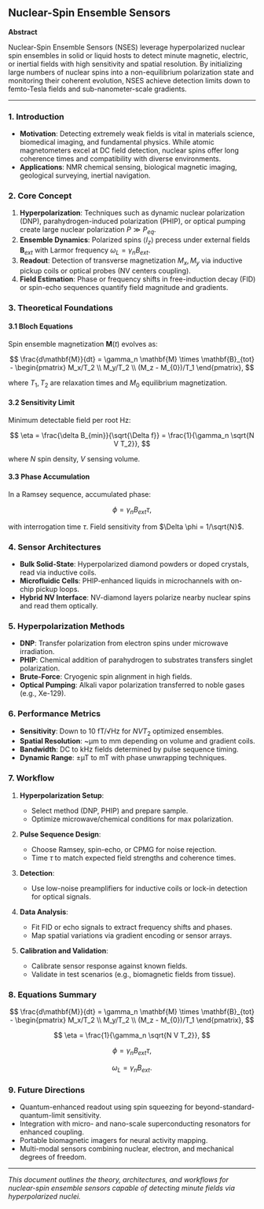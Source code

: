 ## Nuclear-Spin Ensemble Sensors

**Abstract**

Nuclear-Spin Ensemble Sensors (NSES) leverage hyperpolarized nuclear spin ensembles in solid or liquid hosts to detect minute magnetic, electric, or inertial fields with high sensitivity and spatial resolution. By initializing large numbers of nuclear spins into a non-equilibrium polarization state and monitoring their coherent evolution, NSES achieve detection limits down to femto-Tesla fields and sub-nanometer-scale gradients.

---

### 1. Introduction

* **Motivation**: Detecting extremely weak fields is vital in materials science, biomedical imaging, and fundamental physics. While atomic magnetometers excel at DC field detection, nuclear spins offer long coherence times and compatibility with diverse environments.
* **Applications**: NMR chemical sensing, biological magnetic imaging, geological surveying, inertial navigation.

### 2. Core Concept

1. **Hyperpolarization**: Techniques such as dynamic nuclear polarization (DNP), parahydrogen-induced polarization (PHIP), or optical pumping create large nuclear polarization $P \gg P_{eq}$.
2. **Ensemble Dynamics**: Polarized spins $\langle I_z \rangle$ precess under external fields $\mathbf{B}_{ext}$ with Larmor frequency $\omega_L = \gamma_n B_{ext}$.
3. **Readout**: Detection of transverse magnetization $M_x, M_y$ via inductive pickup coils or optical probes (NV centers coupling).
4. **Field Estimation**: Phase or frequency shifts in free-induction decay (FID) or spin-echo sequences quantify field magnitude and gradients.

### 3. Theoretical Foundations

#### 3.1 Bloch Equations

Spin ensemble magnetization $\mathbf{M}(t)$ evolves as:

$$
\frac{d\mathbf{M}}{dt} = \gamma_n \mathbf{M} \times \mathbf{B}_{tot} - \begin{pmatrix} M_x/T_2 \\ M_y/T_2 \\ (M_z - M_{0})/T_1 \end{pmatrix},
$$

where $T_1, T_2$ are relaxation times and $M_0$ equilibrium magnetization.

#### 3.2 Sensitivity Limit

Minimum detectable field per root Hz:

$$
\eta = \frac{\delta B_{min}}{\sqrt{\Delta f}} = \frac{1}{\gamma_n \sqrt{N V T_2}},
$$

where $N$ spin density, $V$ sensing volume.

#### 3.3 Phase Accumulation

In a Ramsey sequence, accumulated phase:

$$
\phi = \gamma_n B_{ext} \tau,
$$

with interrogation time $\tau$. Field sensitivity from $\Delta \phi = 1/\sqrt{N}$.

### 4. Sensor Architectures

* **Bulk Solid-State**: Hyperpolarized diamond powders or doped crystals, read via inductive coils.
* **Microfluidic Cells**: PHIP-enhanced liquids in microchannels with on-chip pickup loops.
* **Hybrid NV Interface**: NV-diamond layers polarize nearby nuclear spins and read them optically.

### 5. Hyperpolarization Methods

* **DNP**: Transfer polarization from electron spins under microwave irradiation.
* **PHIP**: Chemical addition of parahydrogen to substrates transfers singlet polarization.
* **Brute-Force**: Cryogenic spin alignment in high fields.
* **Optical Pumping**: Alkali vapor polarization transferred to noble gases (e.g., Xe-129).

### 6. Performance Metrics

* **Sensitivity**: Down to 10 fT/√Hz for $N V T_2$ optimized ensembles.
* **Spatial Resolution**: \~µm to mm depending on volume and gradient coils.
* **Bandwidth**: DC to kHz fields determined by pulse sequence timing.
* **Dynamic Range**: ±µT to mT with phase unwrapping techniques.

### 7. Workflow

1. **Hyperpolarization Setup**:

   * Select method (DNP, PHIP) and prepare sample.
   * Optimize microwave/chemical conditions for max polarization.
2. **Pulse Sequence Design**:

   * Choose Ramsey, spin-echo, or CPMG for noise rejection.
   * Time $\tau$ to match expected field strengths and coherence times.
3. **Detection**:

   * Use low-noise preamplifiers for inductive coils or lock-in detection for optical signals.
4. **Data Analysis**:

   * Fit FID or echo signals to extract frequency shifts and phases.
   * Map spatial variations via gradient encoding or sensor arrays.
5. **Calibration and Validation**:

   * Calibrate sensor response against known fields.
   * Validate in test scenarios (e.g., biomagnetic fields from tissue).

### 8. Equations Summary

$$
\frac{d\mathbf{M}}{dt} = \gamma_n \mathbf{M} \times \mathbf{B}_{tot} - \begin{pmatrix} M_x/T_2 \\ M_y/T_2 \\ (M_z - M_{0})/T_1 \end{pmatrix},
$$

$$
\eta = \frac{1}{\gamma_n \sqrt{N V T_2}},
$$

$$
\phi = \gamma_n B_{ext} \tau,
$$

$$
\omega_L = \gamma_n B_{ext}.
$$

### 9. Future Directions

* Quantum-enhanced readout using spin squeezing for beyond-standard-quantum-limit sensitivity.
* Integration with micro- and nano-scale superconducting resonators for enhanced coupling.
* Portable biomagnetic imagers for neural activity mapping.
* Multi-modal sensors combining nuclear, electron, and mechanical degrees of freedom.

---

*This document outlines the theory, architectures, and workflows for nuclear-spin ensemble sensors capable of detecting minute fields via hyperpolarized nuclei.*
